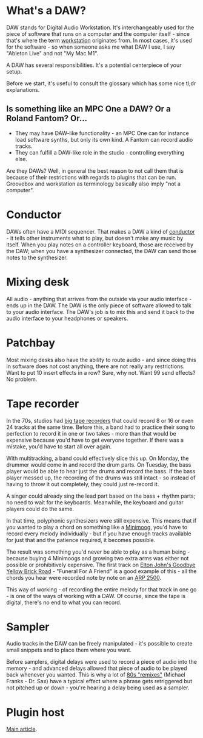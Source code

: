 # What's a DAW?

DAW stands for Digital Audio Workstation. It's interchangeably used for the piece of software that runs on a computer and the computer itself - since that's where the 
term [workstation](https://en.wikipedia.org/wiki/Workstation) originates from. In most cases, it's used for the software - so when someone asks me what DAW I use, I say "Ableton Live" and not "My Mac M1".

A DAW has several responsibilities. It's a potential centerpiece of your setup.

Before we start, it's useful to consult the glossary which has some nice tl;dr explanations.

## Is something like an MPC One a DAW? Or a Roland Fantom? Or...

* They may have DAW-like functionality - an MPC One can for instance load software synths, but only its own kind. A Fantom can record audio tracks.
* They can fulfill a DAW-like role in the studio - controlling everything else.

Are they DAWs? Well, in general the best reason to not call them that is because of their restrictions with regards to plugins that can be run. Groovebox and workstation as terminology basically also imply "not a computer".

# Conductor

DAWs often have a MIDI sequencer. That makes a DAW a kind of [conductor](https://en.wikipedia.org/wiki/Conducting) - it tells other instruments what to play, but doesn't make any music by itself.
When you play notes on a controller keyboard, those are received by the DAW; when you have a synthesizer connected, the DAW can send those notes to the synthesizer.

# Mixing desk

All audio - anything that arrives from the outside via your audio interface - ends up in the DAW. The DAW is the only piece of software allowed to talk to your audio interface.
The DAW's job is to mix this and send it back to the audio interface to your headphones or speakers.

# Patchbay

Most mixing desks also have the ability to route audio - and since doing this in software does not cost anything, there are not really any restrictions. Want to put 10 insert effects in a row? 
Sure, why not. Want 99 send effects? No problem.

# Tape recorder

In the 70s, studios had [big tape recorders](https://en.wikipedia.org/wiki/Multitrack_recording) that could record 8 or 16 or even 24 tracks at the same time. Before this, a band had to practice their
song to perfection to record it in one or two takes - more than that would be expensive because you'd have to get everyone together. If there was a mistake, you'd have to start all over again.

With multitracking, a band could effectively slice this up. On Monday, the drummer would come in and record the drum parts. On Tuesday, the bass player would be able to hear just the drums and record the bass.
If the bass player messed up, the recording of the drums was still intact - so instead of having to throw it out completely, they could just re-record it.

A singer could already sing the lead part based on the bass + rhythm parts; no need to wait for the keyboards. Meanwhile, the keyboard and guitar players could do the same.

In that time, polyphonic synthesizers were still expensive. This means that if you wanted to play a chord on something like a [Minimoog](https://en.wikipedia.org/wiki/Minimoog), 
you'd have to record every melody individually - but if you have enough tracks available for just that and the patience required, it becomes possible.

The result was something you'd never be able to play as a human being - because buying 4 Minimoogs and growing two extra arms was either not possible or prohibitively expensive. The first track on 
[Elton John's Goodbye Yellow Brick Road](https://en.wikipedia.org/wiki/Goodbye_Yellow_Brick_Road) - "Funeral For A Friend" is a good example of this - all the chords you hear were recorded note by 
note on an [ARP 2500](https://en.wikipedia.org/wiki/ARP_2500).

This way of working - of recording the entire melody for that track in one go - is one of the ways of working with a DAW. Of course, since the tape is digital, there's no end to what you can record.

# Sampler

Audio tracks in the DAW can be freely manipulated - it's possible to create small snippets and to place them where you want.

Before samplers, digital delays were used to record a piece of audio into the memory - and advanced delays allowed that piece of audio to be played back whenever you wanted. This is why a lot of [80s 
"remixes"](https://www.youtube.com/watch?v=P-H2JrE1mmM) (Michael Franks - Dr. Sax) have a typical effect where a phrase gets retriggered but not pitched up or down - you're hearing a delay being used as a sampler.

# Plugin host

[Main article](Plugin-Host.md).
